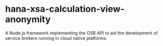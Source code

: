 # hana-xsa-calculation-view-anonymity
A Node.js framework implementing the OSB API to aid the development of service brokers running in cloud native platforms.

